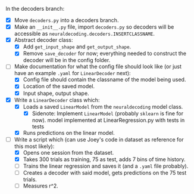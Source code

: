 In the decoders branch:
- [x] Move `decoders.py` into a decoders branch.
- [x] Make an `__init__.py` file, import `decoders.py` so decoders will be accessible as `neuraldecoding.decoders.INSERTCLASSNAME`.
- [x] Abstract decoder class:
    - [x] Add `get_input_shape` and `get_output_shape`.
    - [x] Remove `save_decoder` for now; everything needed to construct the decoder will be in the config folder.
- [ ] Make documentation for what the config file should look like (or just have an example `.yaml` for `LinearDecoder` next):
    - [x] Config file should contain the classname of the model being used.
    - [x] Location of the saved model.
    - [x] Input shape, output shape.
- [x] Write a `LinearDecoder` class which:
    - [x] Loads a saved `LinearModel` from the `neuraldecoding` model class.
        - [x] Sidenote: Implement `LinearModel` (probably `sklearn` is fine for now).
                model implemented at LinearRegression.py with tests in tests
    - [x] Runs predictions on the linear model.
- [ ] Write a script which (can use Joey's code in dataset as reference for this most likely):
    - [x] Opens one session from the dataset.
    - [x] Takes 300 trials as training, 75 as test, adds 7 bins of time history.
    - [ ] Trains the linear regression and saves it (and a `.yaml` file probably).
    - [ ] Creates a decoder with said model, gets predictions on the 75 test trials.
    - [ ] Measures r^2.